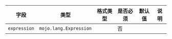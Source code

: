 | 字段 | 类型 | 格式类型 | 是否必须 | 默认值 | 说明 |
|---|---|---|---|---|---|
| `expression` | `mojo.lang.Expression` |  | 否 |  |
